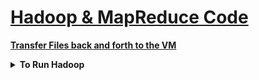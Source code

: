 <h1 style='text-decoration:underline'>Hadoop & MapReduce Code</h1>


<div style='width:1000px;margin:auto'>
<p><a href="https://docs.google.com/document/d/1MZ_rNxJhR4HCU1qJ2-w7xlk2MTHVqa9lnl_uj-zRkzk/pub" style="font-weight:bold">Transfer Files back and forth to the VM</a> </p>
<details><summary><b>To Run Hadoop</b></summary><p>
~~~
ssh localhost
ssh 0.0.0.0
source /usr/local/hadoop-working/hadoop-evn

start-dfs.sh
start-yarn.sh
jps
~~~
</p></details>

<details><summary><b>See files in current directory</b></summary><p>
~~~
hadoop fs -ls / 
~~~
</p></details>

<details><summary><b>Add a file to HDFS</b></summary><p>
~~~
# Add file.txt to /
hadoop fs -put file.txt /
~~~
</p></details>

<details><summary><b>Get a file From HDFS</b></summary><p>
~~~
# Get file.txt to /
hadoop fs -get file.txt /
~~~
</p></details>


<details><summary><b>head & tail</b></summary><p>
~~~
hadoop fs -tail /file.txt
~~~
</p></details>

<details><summary><b>Rename file</b></summary><p>
~~~
hadoop fs -mv file.txt newname.txt
~~~
</p></details>

<details><summary><b>Delete file</b></summary><p>
~~~
hadoop fs -rm file.txt
~~~
</p></details>

<details><summary><b>Create Folder</b></summary><p>
~~~
hadoop fs -mkdir myfolder
~~~
</p></details>

<hr>
<details><summary><b>Mapper() [Python]</b></summary><p>
<h4>Hadoop Streaming allows you to write your code for mapper and reducer in any language. The default is Java</h4>
~~~
# Your task is to make sure that this mapper code does not fail on corrupt data lines,
# but instead just ignores them and continues working
import sys

def mapper():
    # read standard input line by line
    for line in sys.stdin:
        # strip off extra whitespace, split on tab and put the data in an array
        data = line.strip().split("\t")

        # This is the place you need to do some defensive programming
        # what if there are not exactly 6 fields in that line?
        # YOUR CODE HERE
        if len(data) == 6:
            date, time, store, item, cost, payment = data
        else:
            continue
        # this next line is called 'multiple assignment' in Python
        # this is not really necessary, we could access the data
        # with data[2] and data[5], but we do this for conveniency
        # and to make the code easier to read
        # date, time, store, item, cost, payment = data
        
        # Now print out the data that will be passed to the reducer
        print "{0}\t{1}".format(store, cost)
        
test_text = """2013-10-09\t13:22\tMiami\tBoots\t99.95\tVisa
2013-10-09\t13:22\tNew York\tDVD\t9.50\tMasterCard
2013-10-09 13:22:59 I/O Error
^d8x28orz28zoijzu1z1zp1OHH3du3ixwcz114<f
1\t2\t3"""

# This function allows you to test the mapper with the provided test string
def main():
	import StringIO
	sys.stdin = StringIO.StringIO(test_text)
	mapper()
	sys.stdin = sys.__stdin__
~~~
</p></details>

<details><summary><b>Reducer() [Python]</b></summary><p>
<h4>Hadoop Streaming allows you to write your code for mapper and reducer in any language. The default is Java</h4>
~~~
import sys

salesTotal = 0
oldKey      = None

for line in sys.stdin:
	data = line.strip().split("\t")
	if len(data) != 2:
		continue
		
	thisKey, thisSale = data
	if oldKey and oldKey != thisKey:
		print(oldKey, "\t", salesTotal)
		oldKey = thisKey
		salesTotal = 0
		
		oldKey = thisKey
		salesTotal += float(thisSale)
		
if oldKey != None:
	print(oldKey, "\t", salesTotal)
~~~
</p></details>

<details><summary><b>Test Mapper() & Reducer</b></summary><p>
<p><a href="https://www.youtube.com/watch?v=MYo8EZwDRUA">Video</a> </p>
</p></details>

</div>































